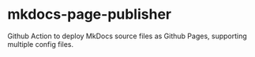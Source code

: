 # mkdocs-page-publisher
Github Action to deploy MkDocs source files as Github Pages, supporting multiple config files.
